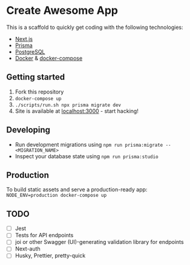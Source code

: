# Create Awesome App

This is a scaffold to quickly get coding with the following technologies:
- [Next.js](https://nextjs.org/)
- [Prisma](https://www.prisma.io/)
- [PostgreSQL](https://www.postgresql.org/)
- [Docker](https://www.docker.com/) & [docker-compose](https://docs.docker.com/compose/)


## Getting started

1. Fork this repository
2. `docker-compose up`
3. `./scripts/run.sh npx prisma migrate dev`
4. Site is available at [localhost:3000](http://localhost:3000) - start hacking!

## Developing

- Run development migrations using `npm run prisma:migrate -- <MIGRATION_NAME>`
- Inspect your database state using `npm run prisma:studio`

## Production

To build static assets and serve a production-ready app:  
`NODE_ENV=production docker-compose up`

## TODO
- [ ] Jest
- [ ] Tests for API endpoints
- [ ] joi or other Swagger (UI)-generating validation library for endpoints 
- [ ] Next-auth
- [ ] Husky, Prettier, pretty-quick
